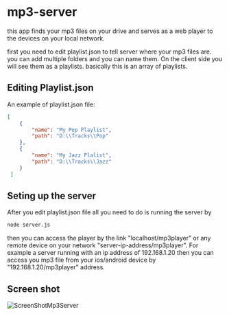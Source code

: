 # mp3-server
this app finds your mp3 files on your drive and serves as a web player to the devices on your local network.

first you need to edit playlist.json to tell server where your mp3 files are.
you can add multiple folders and you can name them. On the client side you will see them as a playlists.
basically this is an array of playlists.



## Editing Playlist.json
An example of playlist.json file:
```json
[
    {
        "name": "My Pop Playlist",
        "path": "D:\\Tracks\\Pop"
    },
    {
        "name": "My Jazz Plalist",
        "path": "D:\\Tracks\\Jazz"
    }
 ]
```
## Seting up the server
 
After you edit playlist.json file all you need to do is running the server by 
```bash
node server.js
``` 
then you can access the player by the link "localhost/mp3player"
or any remote device on your network "server-ip-address/mp3player". For example a server running with an ip address of 192.168.1.20 then you can access you mp3 file from your ios/android device by "192.168.1.20/mp3player" address. 

## Screen shot

![ScreenShotMp3Server](https://user-images.githubusercontent.com/78549213/107930042-848e7d00-6f8b-11eb-877f-f2b8c25c8e9a.PNG)
 
